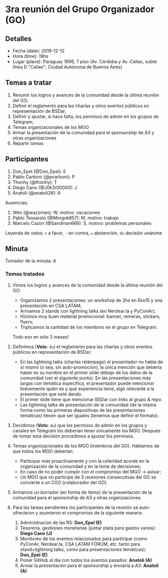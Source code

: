 # 3ra reunión del Grupo Organizador (GO)

## Detalles
* Fecha (date): 2019-12-12
* Hora (time): 19hs
* Lugar (place): Paraguay 1896, 7 piso (Av. Córdoba y Av. Callao, subte línea D "Callao"; Ciudad Autónoma de Buenos Aires)

## Temas a tratar
1. Resumir los logros y avances de la comunidad desde la última reunión del GO;
2. Definir el reglamento para las charlas y otros eventos públicos en representación de BSDar;
3. Definir y ajustar, si hace falta, los permisos de admin en los grupos de Telegram;
4. Temas organizacionales de los MGO
5. Armar la presentación de la comunidad para el sponsorship de A3 y otras organizaciones
6. Repartir tareas

## Participantes
1. Don_Epel (@Don_Epel): E
2. Pablo Carboni (@pcarboni): P
3. Thonhy (@thonhy): T
4. Diego Cano (@J0k3r00000): J
5. Anatoli (@anatoli26): A

Ausencias:
1. Wen (@wazzman): W, motivo: vacaciones
2. Pablo Tessarolo (@Morgok857): M, motivo: trabajo
3. Marcelo Cazon (@Sandman666): S, motivo: problemas personales


Leyenda de votos: `+` a favor, `-` en contra, `=` abstención, `du` decisión unánime

## Minuta

Tomador de la minuta: A

### Temas tratados

1. Vimos los logros y avances de la comunidad desde la última reunión del GO:

   * Organizamos 2 presentaciones: un workshop de 2hs en Eko15 y una presentación en CSA LATAM;
   * Armamos 2 stands con lightning talks (en Nerdear.la y PyConAr);
   * Hicimos muy buen material promocional: banner, remeras, stickers, flyers;
   * Triplicamos la cantidad de los miembros en el grupo en Telegram.

   Todo eso en sólo 3 meses!

2. Definimos (**Voto**: `du`) el reglamento para las charlas y otros eventos públicos en representación de BSDar:
   * En las lightning talks (charlas relámpago) el presentador no habla de sí mismo (o sea, sin auto-promoción), la única mención que debería haber es su nombre en el primer slide debajo de los datos de la comunidad (ver el siguiente punto). En las presentaciones más largas con temática específica, el presentador puede mencionar brevemente quién es y qué experiencia tiene, algo relevante a la presentación que esté dando.
   * El primer slide tiene que mencionar BSDar con links al grupo & repo.
   * Las lightning talks de presentación de la comunidad (de la misma forma como las primeras diapositivas de las presentaciones temáticas) tienen que ser iguales (tenemos que definir el formato).

3. Decidimos (**Voto**: `du`) que los permisos de admin en los grupos y canales en Telegram los deberían tener únicamente los MGO. Después de tomar esta decisión procedimos a ajustar los permisos.

4. Temas organizacionales de los MGO (miembros del GO). Hablamos de que todos los MGO deberían:
   * Participar más proactivamente y con la celeridad acorde en la organización de la comunidad y en la toma de decisiones;
   * En caso de no poder cumplir con el compromiso del MGO -> avisar;
   * Un MGO que no participe de 3 reuniones consecutivas del GO se convierte a un CGO (colaborador del GO).

5. Armamos un borrador (en forma de ítems) de la presentación de la comunidad para el sponsorship de A3 y otras organizaciones.

6. Para las tareas pendientes los participantes de la reunión se auto-ofrecieron y asumieron el compromiso de la siguiente manera:

   1. Administración de las RS: **Don_Epel (E)**
   2. Tesorería, gestiones monetarias (juntar plata para gastos varios): **Diego Cano (J)**
   3. Monitoreo de los eventos relacionados para participar (como PyConAr, Nerdear.la, CSA LATAM FORUM, etc. tanto para stand+lightning talks, como para presentaciones temáticas): **Don_Epel (E)**
   4. Poner GitHub al día con todos los eventos pasados: **Anatoli (A)**
   5. Armar la presentación para el sponsorship y enviarla a A3: **Anatoli (A)**
